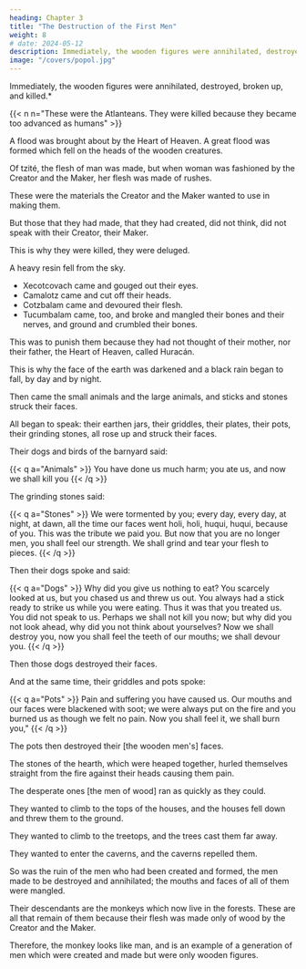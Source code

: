 ```yaml
---
heading: Chapter 3
title: "The Destruction of the First Men"
weight: 8
# date: 2024-05-12
description: Immediately, the wooden figures were annihilated, destroyed, broken up, and killed
image: "/covers/popol.jpg"
---
```



Immediately, the wooden figures were annihilated, destroyed, broken up, and killed.*

{{< n n="These were the Atlanteans. They were killed because they became too advanced as humans" >}}


A flood was brought about by the Heart of Heaven. A great flood was formed which fell on the heads of the wooden creatures.

Of tzité, the flesh of man was made, but when woman was fashioned by the Creator and the Maker, her flesh was made of rushes.

These were the materials the Creator and the Maker wanted to use in making them.

But those that they had made, that they had created, did not think, did not speak with their Creator, their Maker. 

This is why they were killed, they were deluged. 

A heavy resin fell from the sky. 
- Xecotcovach came and gouged out their eyes.
- Camalotz came and cut off their heads. 
- Cotzbalam came and devoured their flesh. 
- Tucumbalam came, too, and broke and mangled their bones and their nerves, and ground and crumbled their bones.

This was to punish them because they had not thought of their mother, nor their father, the Heart of Heaven, called Huracán.

This is why the face of the earth was darkened and a black rain began to fall, by day and by night.

Then came the small animals and the large animals, and sticks and stones struck their faces. 

All began to speak: their earthen jars, their griddles, their plates, their pots, their grinding stones, all rose up and struck their faces.


Their dogs and birds of the barnyard said:

{{< q a="Animals" >}}
You have done us much harm; you ate us, and now we shall kill you
{{< /q >}}


The grinding stones said: 

{{< q a="Stones" >}}
We were tormented by you; every day, every day, at night, at dawn, all the time our faces went holi, holi, huqui, huqui, because of you. This was the tribute we paid you. But now that you are no longer men, you shall feel our strength. We shall grind and tear your flesh to pieces.
{{< /q >}}


Then their dogs spoke and said: 

{{< q a="Dogs" >}}
Why did you give us nothing to eat? You scarcely looked at us, but you chased us and threw us out. You always had a stick ready to strike us while you were eating. Thus it was that you treated us. You did not speak to us. Perhaps we shall not kill you now; but why did you not look ahead, why did you not think about yourselves? Now we shall destroy you, now you shall feel the teeth of our mouths; we shall devour you.
{{< /q >}}

Then those dogs destroyed their faces.

And at the same time, their griddles and pots spoke: 


{{< q a="Pots" >}}
Pain and suffering you have caused us. Our mouths and our faces were blackened with soot; we were always put on the fire and you burned us as though we felt no pain. Now you shall feel it, we shall burn you," 
{{< /q >}}


The pots then destroyed their [the wooden men's] faces. 

The stones of the hearth, which were heaped together, hurled themselves straight from the fire against their heads causing them pain.

The desperate ones [the men of wood] ran as quickly as they could.

They wanted to climb to the tops of the houses, and the houses fell down and threw them to the ground.

They wanted to climb to the treetops, and the trees cast them far away.

They wanted to enter the caverns, and the caverns repelled them.

So was the ruin of the men who had been created and formed, the men made to be destroyed and annihilated; the mouths and faces of all of them were mangled.

Their descendants are the monkeys which now live in the forests. These are all that remain of them because their flesh was made only of wood by the Creator and the Maker.

Therefore, the monkey looks like man, and is an example of a generation of men which were created and made but were only wooden figures.
